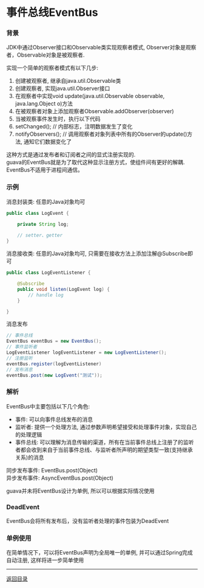 事件总线EventBus
===

### 背景

JDK中通过Observer接口和Observable类实现观察者模式, Observer对象是观察者，Observable对象是被观察者.  

实现一个简单的观察者模式有以下几步:

1. 创建被观察者, 继承自java.util.Observable类
2. 创建观察者, 实现java.util.Observer接口
3. 在观察者中实现void update(java.util.Observable observable, java.lang.Object o)方法
4. 在被观察者对象上添加观察者Observable.addObserver(observer)
5. 当被观察事件发生时，执行以下代码  
6. setChanged(); // 内部标志，注明数据发生了变化
7. notifyObservers(); // 调用观察者对象列表中所有的Observer的update()方法, 通知它们数据变化了

这种方式是通过发布者和订阅者之间的显式注册实现的.  
guava的EventBus就是为了取代这种显示注册方式，使组件间有更好的解耦.  
EventBus不适用于进程间通信。

### 示例

消息封装类: 任意的Java对象均可  
```java  
public class LogEvent {

	private String log;
	
	// setter、getter
}
```

消息接收类: 任意的Java对象均可, 只需要在接收方法上添加注解@Subscribe即可  
```java  
public class LogEventListener {

	@Subscribe
	public void listen(LogEvent log) {
		// handle log
	}

}
```

消息发布  
```java  
// 事件总线
EventBus eventBus = new EventBus();
// 事件监听者
LogEventListener logEventListener = new LogEventListener();
// 注册监听
eventBus.register(logEventListener)
// 发布消息
eventBus.post(new LogEvent("测试"));
```

### 解析

EventBus中主要包括以下几个角色:  

* 事件: 可以向事件总线发布的消息
* 监听者: 提供一个处理方法, 通过参数声明希望接受和处理事件对象，实现自己的处理逻辑
* 事件总线: 可以理解为消息传输的渠道，所有在当前事件总线上注册了的监听者都会收到来自于当前事件总线、与监听者所声明的期望类型一致(支持继承关系)的消息

同步发布事件: EventBus.post(Object)  
异步发布事件: AsyncEventBus.post(Object)  

guava并未将EventBus设计为单例, 所以可以根据实际情况使用

### DeadEvent

EventBus会将所有发布后，没有监听者处理的事件包装为DeadEvent

### 单例使用

在简单情况下，可以将EventBus声明为全局唯一的单例, 并可以通过Spring完成自动注册, 这样将进一步简单使用




------
[返回目录](/README.md)